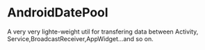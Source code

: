 AndroidDatePool
===============

A very very lighte-weight util for  transfering data between Activity, Service,BroadcastReceiver,AppWidget...and so on.
